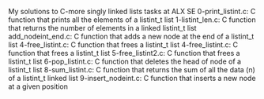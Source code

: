 My solutions to C-more singly linked lists tasks at ALX SE
0-print_listint.c: C function that prints all the elements of a listint_t list
1-listint_len.c: C function that returns the number of elements in a linked listint_t list
add_nodeint_end.c: C function that adds a new node at the end of a listint_t list
4-free_listint.c: C function that frees a listint_t list
4-free_listint.c: C function that frees a listint_t list
5-free_listint2.c: C function that frees a listint_t list
6-pop_listint.c: C function that deletes the head of node of a listint_t list
8-sum_listint.c: C function that returns the sum of all the data (n) of a listint_t linked list
9-insert_nodeint.c: C function that inserts a new node at a given position

